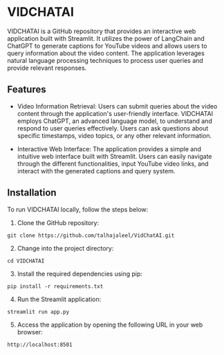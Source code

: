 # VIDCHATAI

VIDCHATAI is a GitHub repository that provides an interactive web application built with Streamlit. It utilizes the power of LangChain and ChatGPT to generate captions for YouTube videos and allows users to query information about the video content. The application leverages natural language processing techniques to process user queries and provide relevant responses.

## Features
- Video Information Retrieval: Users can submit queries about the video content through the application's user-friendly interface. VIDCHATAI employs ChatGPT, an advanced language model, to understand and respond to user queries effectively. Users can ask questions about specific timestamps, video topics, or any other relevant information.

- Interactive Web Interface: The application provides a simple and intuitive web interface built with Streamlit. Users can easily navigate through the different functionalities, input YouTube video links, and interact with the generated captions and query system.

## Installation

To run VIDCHATAI locally, follow the steps below:

1. Clone the GitHub repository:

```
git clone https://github.com/talhajaleel/VidChatAI.git
```

2. Change into the project directory:

```
cd VIDCHATAI
```

3. Install the required dependencies using pip:

```
pip install -r requirements.txt
```

4. Run the Streamlit application:

```
streamlit run app.py
```

5. Access the application by opening the following URL in your web browser:

```
http://localhost:8501
```
